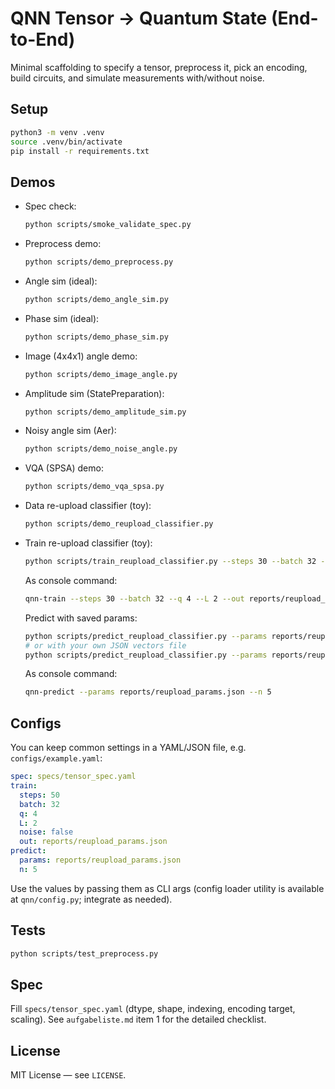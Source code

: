 # QNN Tensor → Quantum State (End-to-End)

Minimal scaffolding to specify a tensor, preprocess it, pick an encoding, build circuits, and simulate measurements with/without noise.

## Setup

```zsh
python3 -m venv .venv
source .venv/bin/activate
pip install -r requirements.txt
```

## Demos

- Spec check:
  ```zsh
  python scripts/smoke_validate_spec.py
  ```
- Preprocess demo:
  ```zsh
  python scripts/demo_preprocess.py
  ```
- Angle sim (ideal):
  ```zsh
  python scripts/demo_angle_sim.py
  ```
- Phase sim (ideal):
  ```zsh
  python scripts/demo_phase_sim.py
  ```
- Image (4x4x1) angle demo:
  ```zsh
  python scripts/demo_image_angle.py
  ```
- Amplitude sim (StatePreparation):
  ```zsh
  python scripts/demo_amplitude_sim.py
  ```
- Noisy angle sim (Aer):
  ```zsh
  python scripts/demo_noise_angle.py
  ```
- VQA (SPSA) demo:
  ```zsh
  python scripts/demo_vqa_spsa.py
  ```
- Data re-upload classifier (toy):
  ```zsh
  python scripts/demo_reupload_classifier.py
  ```
- Train re-upload classifier (toy):
  ```zsh
  python scripts/train_reupload_classifier.py --steps 30 --batch 32 --q 4 --L 2 --out reports/reupload_params.json
  ```
  As console command:
  ```zsh
  qnn-train --steps 30 --batch 32 --q 4 --L 2 --out reports/reupload_params.json
  ```
  Predict with saved params:
  ```zsh
  python scripts/predict_reupload_classifier.py --params reports/reupload_params.json --n 5
  # or with your own JSON vectors file
  python scripts/predict_reupload_classifier.py --params reports/reupload_params.json --input path/to/vectors.json
  ```
  As console command:
  ```zsh
  qnn-predict --params reports/reupload_params.json --n 5
  ```

## Configs

You can keep common settings in a YAML/JSON file, e.g. `configs/example.yaml`:

```yaml
spec: specs/tensor_spec.yaml
train:
  steps: 50
  batch: 32
  q: 4
  L: 2
  noise: false
  out: reports/reupload_params.json
predict:
  params: reports/reupload_params.json
  n: 5
```
Use the values by passing them as CLI args (config loader utility is available at `qnn/config.py`; integrate as needed).

## Tests

```zsh
python scripts/test_preprocess.py
```

## Spec
Fill `specs/tensor_spec.yaml` (dtype, shape, indexing, encoding target, scaling). See `aufgabeliste.md` item 1 for the detailed checklist.

## License

MIT License — see `LICENSE`.
